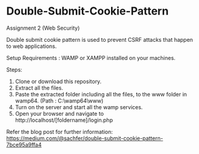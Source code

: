 # Double-Submit-Cookie-Pattern
Assignment 2 (Web Security)

Double submit cookie pattern is used to prevent CSRF attacks that happen to web applications.

Setup Requirements : WAMP or XAMPP installed on your machines.

Steps: 
1. Clone or download this repository.
2. Extract all the files.
3. Paste the extracted folder including all the files, to the www folder in wamp64. (Path : C:\wamp64\www)
4. Turn on the server and start all the wamp services.
5. Open your browser and navigate to http://localhost/[foldername]/login.php

Refer the blog post for further information: https://medium.com/@sachfer/double-submit-cookie-pattern-7bce95a9ffa4
